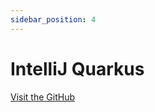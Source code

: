 ```yaml
---
sidebar_position: 4
---
```


# IntelliJ Quarkus

[Visit the GitHub](https://github.com/redhat-developer/intellij-quarkus)